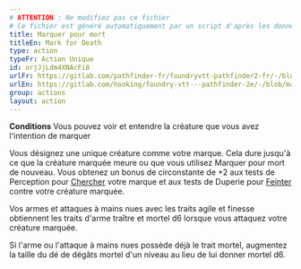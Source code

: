```yaml
---
# ATTENTION : Ne modifiez pas ce fichier
# Ce fichier est généré automatiquement par un script d'après les données du module Foundry VTT officiel et de sa traduction
title: Marquer pour mort
titleEn: Mark for Death
type: action
typeFr: Action Unique
id: orjJjLdm4XNAcFi8
urlFr: https://gitlab.com/pathfinder-fr/foundryvtt-pathfinder2-fr/-/blob/master/data/actions/orjJjLdm4XNAcFi8.htm
urlEn: https://gitlab.com/hooking/foundry-vtt---pathfinder-2e/-/blob/master/packs/data/actions.db/mark-for-death.json
group: actions
layout: action
---
```

**Conditions** Vous pouvez voir et entendre la créature que vous avez l'intention de marquer

Vous désignez une unique créature comme votre marque. Cela dure jusqu'à ce que la créature marquée meure ou que vous utilisez Marquer pour mort de nouveau. Vous obtenez un bonus de circonstante de +2 aux tests de Perception pour [Chercher](/_actions/chercher.md) votre marque et aux tests de Duperie pour [Feinter](/_actions/feinter.md) contre votre créature marquée.

Vos armes et attaques à mains nues avec les traits agile et finesse obtiennent les traits d'arme traître et mortel d6 lorsque vous attaquez votre créature marquée.

Si l'arme ou l'attaque à mains nues possède déjà le trait mortel, augmentez la taille du dé de dégâts mortel d'un niveau au lieu de lui donner mortel d6.


